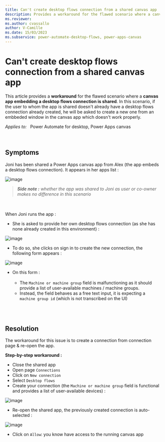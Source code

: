 ```yaml
---
title: Can't create desktop flows connection from a shared canvas app
description: Provides a workaround for the flawed scenario where a canvas app embedding a desktop flows connection is shared
ms.reviewer: 
ms.author: cvassallo
author: V-Camille
ms.date: 15/03/2023
ms.subservice: power-automate-desktop-flows, power-apps-canvas
---
```

# Can't create desktop flows connection from a shared canvas app

This article provides a **workaround** for the flawed scenario where a **canvas app embedding a desktop flows connection is shared**. In this scenario, if the user to whom the app is shared doesn't already have a desktop flows connection already created, he will be asked to create a new one from an embbeded window in the canvas app which doesn't work properly.

_Applies to:_ &nbsp; Power Automate for desktop, Power Apps canvas
<br><br><br>

## Symptoms

Joni has been shared a Power Apps canvas app from Alex (the app embeds a desktop flows connection). It appears in her apps list : 

![image](https://user-images.githubusercontent.com/127093735/225571908-23a74444-c87b-4395-a5fb-7da1ccc7ecae.png)

>***Side note :** whether the app was shared to Joni as user or co-owner makes no difference in this scenario*


<br><br>
When Joni runs the app :
<br>
- She is asked to provide her own desktop flows connection (as she has none already created in this environment) : 

![image](https://user-images.githubusercontent.com/127093735/225574320-fce0a5d6-411a-43eb-a2d9-92eab6c371f9.png)

- To do so, she clicks on sign in to create the new connection, the following form appears :

![image](https://user-images.githubusercontent.com/127093735/225596681-acf17894-350c-46ef-b87a-ced3eac14535.png)

- On this form : <br><br>
   - The `Machine or machine group` field is malfunctioning as it should provide a list of user-available machines / machine groups.
   - Instead, the field behaves as a free text input, it is expecting a `machine group id` (which is not transcribed on the UI)

<br><br>
## Resolution

The workaround for this issue is to create a connection from connection page & re-open the app.

**Step-by-step workaround :**
- Close the shared app
- Open page `Connections`
- Click on `New connection`
- Select `Desktop flows`
- Create your connection (the `Machine or machine group` field is functional and provides a list of user-available devices) :
 
![image](https://user-images.githubusercontent.com/127093735/225597302-91d8b749-266d-4664-84aa-5c363515c9e3.png)

- Re-open the shared app, the previously created connection is auto-selected :

![image](https://user-images.githubusercontent.com/127093735/225595289-bb7a3625-560f-4c7e-810b-13574652b0ed.png)
- Click on `Allow`: you know have access to the running canvas app
